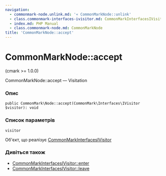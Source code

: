```yaml
---
navigation:
  - commonmark-node.unlink.md: '« CommonMarkNode::unlink'
  - class.commonmark-interfaces-ivisitor.md: CommonMarkInterfacesIVisitor »
  - index.md: PHP Manual
  - class.commonmark-node.md: CommonMarkNode
title: 'CommonMarkNode::accept'
---
```

# CommonMarkNode::accept

(cmark >= 1.0.0)

CommonMarkNode::accept — Visitation

### Опис

```methodsynopsis
public CommonMark\Node::accept(CommonMark\Interfaces\IVisitor $visitor): void
```

### Список параметрів

`visitor`

Об'єкт, що реалізує [CommonMarkInterfacesIVisitor](class.commonmark-interfaces-ivisitor.md)

### Дивіться також

-   [CommonMarkInterfacesIVisitor::enter](commonmark-interfaces-ivisitor.enter.md)
-   [CommonMarkInterfacesIVisitor::leave](commonmark-interfaces-ivisitor.leave.md)
